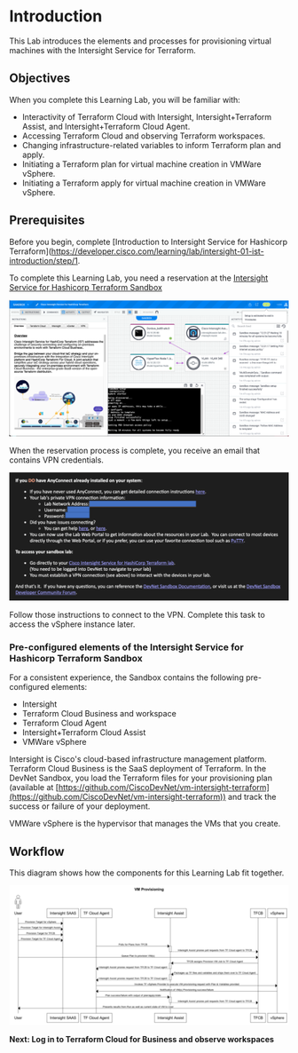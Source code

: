 # Introduction

This Lab introduces the elements and processes for provisioning virtual machines with the Intersight Service for Terraform.

## Objectives

When you complete this Learning Lab, you will be familiar with:

* Interactivity of Terraform Cloud with Intersight, Intersight+Terraform Assist, and Intersight+Terraform Cloud Agent.
* Accessing Terraform Cloud and observing Terraform workspaces.
* Changing infrastructure-related variables to inform Terraform plan and apply.
* Initiating a Terraform plan for virtual machine creation in VMWare vSphere.
* Initiating a Terraform apply for virtual machine creation in VMWare vSphere.

## Prerequisites

Before you begin, complete [Introduction to Intersight Service for Hashicorp Terraform](https://developer.cisco.com/learning/lab/intersight-01-ist-introduction/step/1.

To complete this Learning Lab, you need a reservation at the [Intersight Service for Hashicorp Terraform Sandbox](https://devnetsandbox.cisco.com/RM/Diagram/Index/055e2dce-fdfd-4d26-a112-72b884ddd7c7?diagramType=Topology)

![](assets/images/ist02.png)

When the reservation process is complete, you receive an email that contains VPN credentials.  

![](assets/images/ist16.png)

Follow those instructions to connect to the VPN. Complete this task to access the vSphere instance later.

### Pre-configured elements of the Intersight Service for Hashicorp Terraform Sandbox

For a consistent experience, the Sandbox contains the following pre-configured elements:

* Intersight
* Terraform Cloud Business and workspace
* Terraform Cloud Agent
* Intersight+Terraform Cloud Assist
* VMWare vSphere

Intersight is Cisco's cloud-based infrastructure management platform. Terraform Cloud Business is the SaaS deployment of Terraform. In the DevNet Sandbox, you load the Terraform files for your provisioning plan (available at [https://github.com/CiscoDevNet/vm-intersight-terraform](https://github.com/CiscoDevNet/vm-intersight-terraform)) and track the success or failure of your deployment.

VMWare vSphere is the hypervisor that manages the VMs that you create.

## Workflow

This diagram shows how the components for this Learning Lab fit together.

![](assets/images/ist25.png)


**Next: Log in to Terraform Cloud for Business and observe workspaces**
